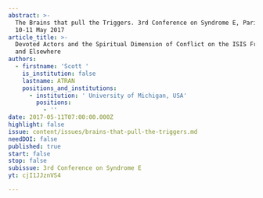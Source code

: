 ```yaml
---
abstract: >-
  The Brains that pull the Triggers. 3rd Conference on Syndrome E, Paris IAS,
  10-11 May 2017 
article_title: >-
  Devoted Actors and the Spiritual Dimension of Conflict on the ISIS Frontline
  and Elsewhere
authors:
  - firstname: 'Scott '
    is_institution: false
    lastname: ATRAN
    positions_and_institutions:
      - institution: ' University of Michigan, USA'
        positions:
          - ''
date: 2017-05-11T07:00:00.000Z
highlight: false
issue: content/issues/brains-that-pull-the-triggers.md
needDOI: false
published: true
start: false
stop: false
subissue: 3rd Conference on Syndrome E
yt: cjI1JJznVS4

---
```

<Youtube yt="cjI1JJznVS4" caption="Devoted Actors and the Spiritual Dimension of Conflict on the ISIS Frontline and Elsewhere" start="false" stop="false"></Youtube>
